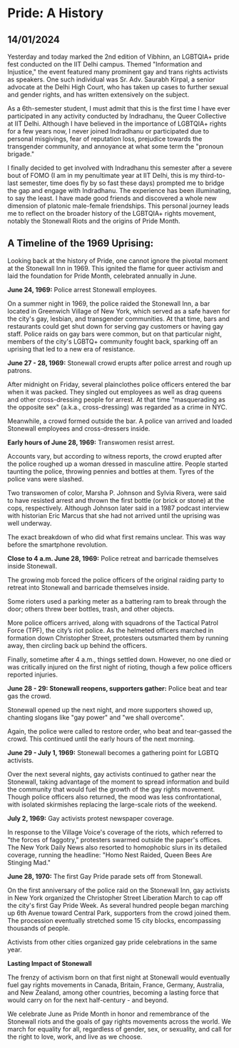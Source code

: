 # Pride: A History
## 14/01/2024

Yesterday and today marked the 2nd edition of Vibhinn, an LGBTQIA+ pride fest conducted on the IIT Delhi campus. Themed "Information and Injustice," the event featured many prominent gay and trans rights activists as speakers. One such individual was Sr. Adv. Saurabh Kirpal, a senior advocate at the Delhi High Court, who has taken up cases to further sexual and gender rights, and has written extensively on the subject.

As a 6th-semester student, I must admit that this is the first time I have ever participated in any activity conducted by Indradhanu, the Queer Collective at IIT Delhi. Although I have believed in the importance of LGBTQIA+ rights for a few years now, I never joined Indradhanu or participated due to personal misgivings, fear of reputation loss, prejudice towards the transgender community, and annoyance at what some term the "pronoun brigade."

I finally decided to get involved with Indradhanu this semester after a severe bout of FOMO (I am in my penultimate year at IIT Delhi, this is my third-to-last semester, time does fly by so fast these days) prompted me to bridge the gap and engage with Indradhanu. The experience has been illuminating, to say the least. I have made good friends and discovered a whole new dimension of platonic male-female friendships. This personal journey leads me to reflect on the broader history of the LGBTQIA+ rights movement, notably the Stonewall Riots and the origins of Pride Month.

## A Timeline of the 1969 Uprising:

Looking back at the history of Pride, one cannot ignore the pivotal moment at the Stonewall Inn in 1969. This ignited the flame for queer activism and laid the foundation for Pride Month, celebrated annually in June.

**June 24, 1969:** Police arrest Stonewall employees.

On a summer night in 1969, the police raided the Stonewall Inn, a bar located in Greenwich Village of New York, which served as a safe haven for the city's gay, lesbian, and transgender communities. At that time, bars and restaurants could get shut down for serving gay customers or having gay staff. Police raids on gay bars were common, but on that particular night, members of the city's LGBTQ+ community fought back, sparking off an uprising that led to a new era of resistance.

**June 27 - 28, 1969:** Stonewall crowd erupts after police arrest and rough up patrons.

After midnight on Friday, several plainclothes police officers entered the bar when it was packed. They singled out employees as well as drag queens and other cross-dressing people for arrest. At that time "masquerading as the opposite sex" (a.k.a., cross-dressing) was regarded as a crime in NYC.

Meanwhile, a crowd formed outside the bar. A police van arrived and loaded Stonewall employees and cross-dressers inside.

**Early hours of June 28, 1969:** Transwomen resist arrest.

Accounts vary, but according to witness reports, the crowd erupted after the police roughed up a woman dressed in masculine attire. People started taunting the police, throwing pennies and bottles at them. Tyres of the police vans were slashed.

Two transwomen of color, Marsha P. Johnson and Sylvia Rivera, were said to have resisted arrest and thrown the first bottle (or brick or stone) at the cops, respectively. Although Johnson later said in a 1987 podcast interview with historian Eric Marcus that she had not arrived until the uprising was well underway.

The exact breakdown of who did what first remains unclear. This was way before the smartphone revolution.

**Close to 4 a.m. June 28, 1969:** Police retreat and barricade themselves inside Stonewall.

The growing mob forced the police officers of the original raiding party to retreat into Stonewall and barricade themselves inside.

Some rioters used a parking meter as a battering ram to break through the door; others threw beer bottles, trash, and other objects.

More police officers arrived, along with squadrons of the Tactical Patrol Force (TPF), the city’s riot police. As the helmeted officers marched in formation down Christopher Street, protesters outsmarted them by running away, then circling back up behind the officers.

Finally, sometime after 4 a.m., things settled down. However, no one died or was critically injured on the first night of rioting, though a few police officers reported injuries.

**June 28 - 29: Stonewall reopens, supporters gather:** Police beat and tear gas the crowd.

Stonewall opened up the next night, and more supporters showed up, chanting slogans like "gay power" and "we shall overcome".

Again, the police were called to restore order, who beat and tear-gassed the crowd. This continued until the early hours of the next morning.

**June 29 - July 1, 1969:** Stonewall becomes a gathering point for LGBTQ activists.

Over the next several nights, gay activists continued to gather near the Stonewall, taking advantage of the moment to spread information and build the community that would fuel the growth of the gay rights movement. Though police officers also returned, the mood was less confrontational, with isolated skirmishes replacing the large-scale riots of the weekend.

**July 2, 1969:** Gay activists protest newspaper coverage.

In response to the Village Voice's coverage of the riots, which referred to "the forces of faggotry," protesters swarmed outside the paper's offices. The New York Daily News also resorted to homophobic slurs in its detailed coverage, running the headline: "Homo Nest Raided, Queen Bees Are Stinging Mad."

**June 28, 1970:** The first Gay Pride parade sets off from Stonewall.

On the first anniversary of the police raid on the Stonewall Inn, gay activists in New York organized the Christopher Street Liberation March to cap off the city's first Gay Pride Week. As several hundred people began marching up 6th Avenue toward Central Park, supporters from the crowd joined them. The procession eventually stretched some 15 city blocks, encompassing thousands of people.

Activists from other cities organized gay pride celebrations in the same year.

**Lasting Impact of Stonewall**

The frenzy of activism born on that first night at Stonewall would eventually fuel gay rights movements in Canada, Britain, France, Germany, Australia, and New Zealand, among other countries, becoming a lasting force that would carry on for the next half-century - and beyond.

We celebrate June as Pride Month in honor and remembrance of the Stonewall riots and the goals of gay rights movements across the world. We march for equality for all, regardless of gender, sex, or sexuality, and call for the right to love, work, and live as we choose.
